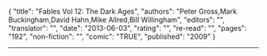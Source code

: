 {
"title": "Fables Vol 12: The Dark Ages",
"authors": "Peter Gross,Mark Buckingham,David Hahn,Mike Allred,Bill Willingham",
"editors": "",
"translator": "",
"date": "2013-06-03",
"rating": "",
"re-read": "",
"pages": "192",
"non-fiction": "",
"comic": "TRUE",
"published": "2009"
}

---
